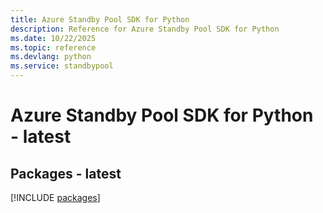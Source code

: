 ```yaml
---
title: Azure Standby Pool SDK for Python
description: Reference for Azure Standby Pool SDK for Python
ms.date: 10/22/2025
ms.topic: reference
ms.devlang: python
ms.service: standbypool
---
```

# Azure Standby Pool SDK for Python - latest
## Packages - latest
[!INCLUDE [packages](standby-pool-index.md)]
